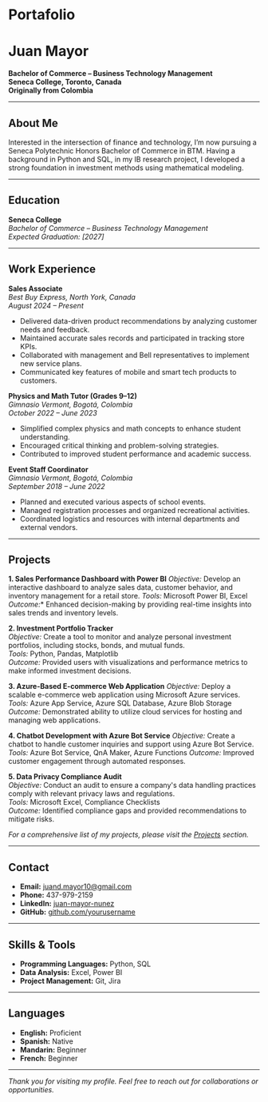 # Portafolio
# Juan Mayor

**Bachelor of Commerce – Business Technology Management**  
**Seneca College, Toronto, Canada**  
**Originally from Colombia**

---

## About Me

Interested in the intersection of finance and technology, I’m now pursuing a Seneca Polytechnic Honors Bachelor of Commerce in BTM. Having a background in Python and SQL, in my IB research project, I developed a strong foundation in investment methods using mathematical modeling.

---

## Education

**Seneca College**  
*Bachelor of Commerce – Business Technology Management*  
*Expected Graduation: [2027]*

---

## Work Experience

**Sales Associate**  
*Best Buy Express, North York, Canada*  
*August 2024 – Present*

- Delivered data-driven product recommendations by analyzing customer needs and feedback.
- Maintained accurate sales records and participated in tracking store KPIs.
- Collaborated with management and Bell representatives to implement new service plans.
- Communicated key features of mobile and smart tech products to customers.

**Physics and Math Tutor (Grades 9–12)**  
*Gimnasio Vermont, Bogotá, Colombia*  
*October 2022 – June 2023*

- Simplified complex physics and math concepts to enhance student understanding.
- Encouraged critical thinking and problem-solving strategies.
- Contributed to improved student performance and academic success.

**Event Staff Coordinator**  
*Gimnasio Vermont, Bogotá, Colombia*  
*September 2018 – June 2022*

- Planned and executed various aspects of school events.
- Managed registration processes and organized recreational activities.
- Coordinated logistics and resources with internal departments and external vendors.

---
## Projects

**1. Sales Performance Dashboard with Power BI**
*Objective:* Develop an interactive dashboard to analyze sales data, customer behavior, and inventory management for a retail store.
*Tools:* Microsoft Power BI, Excel
*Outcome:** Enhanced decision-making by providing real-time insights into sales trends and inventory levels.

**2. Investment Portfolio Tracker**  
*Objective:* Create a tool to monitor and analyze personal investment portfolios, including stocks, bonds, and mutual funds.  
*Tools:* Python, Pandas, Matplotlib  
*Outcome:* Provided users with visualizations and performance metrics to make informed investment decisions.

**3. Azure-Based E-commerce Web Application**
*Objective:* Deploy a scalable e-commerce web application using Microsoft Azure services.
*Tools:* Azure App Service, Azure SQL Database, Azure Blob Storage
*Outcome:* Demonstrated ability to utilize cloud services for hosting and managing web applications.

**4. Chatbot Development with Azure Bot Service**
*Objective:* Create a chatbot to handle customer inquiries and support using Azure Bot Service.
*Tools:* Azure Bot Service, QnA Maker, Azure Functions
*Outcome:* Improved customer engagement through automated responses.

**5. Data Privacy Compliance Audit**  
*Objective:* Conduct an audit to ensure a company's data handling practices comply with relevant privacy laws and regulations.  
*Tools:* Microsoft Excel, Compliance Checklists  
*Outcome:* Identified compliance gaps and provided recommendations to mitigate risks.

*For a comprehensive list of my projects, please visit the [Projects](./projects) section.*

---

## Contact

- **Email:** [juand.mayor10@gmail.com](mailto:juand.mayor10@gmail.com)
- **Phone:** 437-979-2159
- **LinkedIn:** [juan-mayor-nunez](https://www.linkedin.com/in/juan-mayor-nunez-4915312a1/)
- **GitHub:** [github.com/yourusername](https://github.com/JMayor10)

---

## Skills & Tools

- **Programming Languages:** Python, SQL
- **Data Analysis:** Excel, Power BI
- **Project Management:** Git, Jira

---

## Languages

- **English:** Proficient
- **Spanish:** Native
- **Mandarin:** Beginner
- **French:** Beginner

---

*Thank you for visiting my profile. Feel free to reach out for collaborations or opportunities.*

